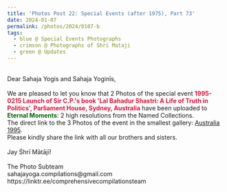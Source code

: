 ```yaml
---
title: 'Photos Post 22: Special Events (after 1975), Part 73'
date: 2024-01-07
permalink: /photos/2024/0107-b
tags:
  - blue @ Special Events Photographs
  - crimson @ Photographs of Shri Mataji
  - green @ Updates
---
```


<p>
<br>
Dear Sahaja Yogis and Sahaja Yoginīs,<br>
<br>
We are pleased to let you know that 2 Photos of the special event <font color="Crimson"><b>1995-0215 Launch of Sir C.P.'s book 'Lal Bahadur Shastri: A Life of Truth in Politics', Parliament House, Sydney, Australia</b></font> have been uploaded to <font color="DarkGreen"><b>Eternal Moments</b></font>: 2 high resolutions from the Named Collections.<br>
The direct link to the 3 Photos of the event in the smallest gallery: <a href="https://eternalmoments.smugmug.com/Countries/Australia/1995">Australia 1995</a>.<br>
Please kindly share the link with all our brothers and sisters.<br>
<br>
Jay Śhrī Mātājī!<br>
<br>
The Photo Subteam<br>
sahajayoga.compilations@gmail.com<br>
https://linktr.ee/comprehensivecompilationsteam
</p>